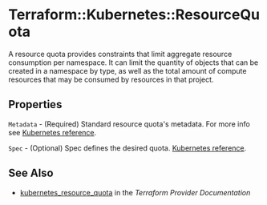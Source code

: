 # Terraform::Kubernetes::ResourceQuota

A resource quota provides constraints that limit aggregate resource consumption per namespace. It can limit the quantity of objects that can be created in a namespace by type, as well as the total amount of compute resources that may be consumed by resources in that project.

## Properties

`Metadata` - (Required) Standard resource quota's metadata. For more info see [Kubernetes reference](https://github.com/kubernetes/community/blob/e59e666e3464c7d4851136baa8835a311efdfb8e/contributors/devel/api-conventions.md#metadata).

`Spec` - (Optional) Spec defines the desired quota. [Kubernetes reference](https://github.com/kubernetes/community/blob/e59e666e3464c7d4851136baa8835a311efdfb8e/contributors/devel/api-conventions.md#spec-and-status).


## See Also

* [kubernetes_resource_quota](https://www.terraform.io/docs/providers/kubernetes/r/resource_quota.html) in the _Terraform Provider Documentation_
